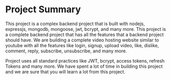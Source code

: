 #  Project Summary

This project is a complex backend project that is built with nodejs, expressjs, mongodb, mongoose, jwt, bcrypt, and many more. This project is a complete backend project that has all the features that a backend project should have. We are building a complete video hosting website similar to youtube with all the features like login, signup, upload video, like, dislike, comment, reply, subscribe, unsubscribe, and many more.

Project uses all standard practices like JWT, bcrypt, access tokens, refresh Tokens and many more. We have spent a lot of time in building this project and we are sure that you will learn a lot from this project.
